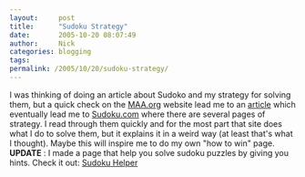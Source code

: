 ```yaml
---
layout:     post
title:      "Sudoku Strategy"
date:       2005-10-20 08:07:49
author:     Nick
categories: blogging
tags:  
permalink: /2005/10/20/sudoku-strategy/
---
```

I was thinking of doing an article about Sudoko and my strategy for solving them, but a quick check on the [MAA.org](http://maa.org/news/columns.html) website lead me to an [article](http://www.sciencenewsforkids.org/pages/puzzlezone/muse/muse1005.asp) which eventually lead me to [Sudoku.com](http://www.sudoku.com/) where there are several pages of strategy. I read through them quickly and for the most part that site does what I do to solve them, but it explains it in a weird way (at least that's what I thought). Maybe this will inspire me to do my own "how to win" page. **UPDATE** : I made a page that help you solve sudoku puzzles by giving you hints. Check it out: [Sudoku Helper](http://ironboundsoftware.com/products/SudokuHelper/)
